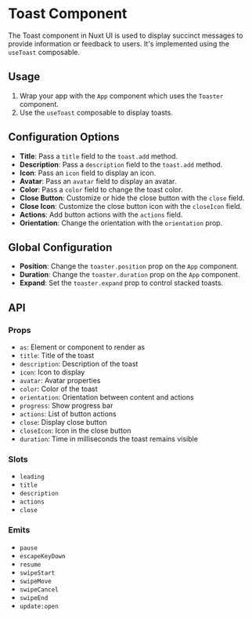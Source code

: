 # Toast Component

The Toast component in Nuxt UI is used to display succinct messages to provide information or feedback to users. It's implemented using the `useToast` composable.

## Usage

1. Wrap your app with the `App` component which uses the `Toaster` component.
2. Use the `useToast` composable to display toasts.

## Configuration Options

- **Title**: Pass a `title` field to the `toast.add` method.
- **Description**: Pass a `description` field to the `toast.add` method.
- **Icon**: Pass an `icon` field to display an icon.
- **Avatar**: Pass an `avatar` field to display an avatar.
- **Color**: Pass a `color` field to change the toast color.
- **Close Button**: Customize or hide the close button with the `close` field.
- **Close Icon**: Customize the close button icon with the `closeIcon` field.
- **Actions**: Add button actions with the `actions` field.
- **Orientation**: Change the orientation with the `orientation` prop.

## Global Configuration

- **Position**: Change the `toaster.position` prop on the `App` component.
- **Duration**: Change the `toaster.duration` prop on the `App` component.
- **Expand**: Set the `toaster.expand` prop to control stacked toasts.

## API

### Props

- `as`: Element or component to render as
- `title`: Title of the toast
- `description`: Description of the toast
- `icon`: Icon to display
- `avatar`: Avatar properties
- `color`: Color of the toast
- `orientation`: Orientation between content and actions
- `progress`: Show progress bar
- `actions`: List of button actions
- `close`: Display close button
- `closeIcon`: Icon in the close button
- `duration`: Time in milliseconds the toast remains visible

### Slots

- `leading`
- `title`
- `description`
- `actions`
- `close`

### Emits

- `pause`
- `escapeKeyDown`
- `resume`
- `swipeStart`
- `swipeMove`
- `swipeCancel`
- `swipeEnd`
- `update:open`
